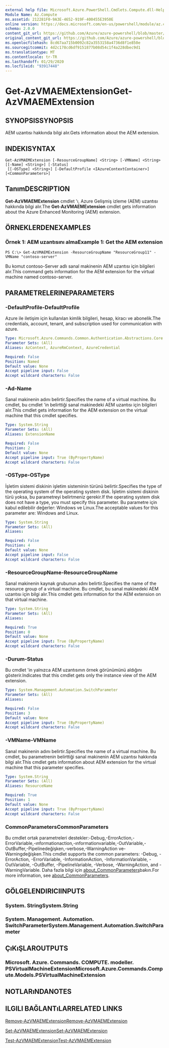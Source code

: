 ```yaml
---
external help file: Microsoft.Azure.PowerShell.Cmdlets.Compute.dll-Help.xml
Module Name: Az.Compute
ms.assetid: 212281F0-9A3E-4652-919F-400455E3950E
online version: https://docs.microsoft.com/en-us/powershell/module/az.compute/get-azvmaemextension
schema: 2.0.0
content_git_url: https://github.com/Azure/azure-powershell/blob/master/src/Compute/Compute/help/Get-AzVMAEMExtension.md
original_content_git_url: https://github.com/Azure/azure-powershell/blob/master/src/Compute/Compute/help/Get-AzVMAEMExtension.md
ms.openlocfilehash: 8cd67aa715b0092c82a3553158a4736d8f1e850e
ms.sourcegitcommit: 4d2c178cd6df9151877b08d54c1f4a228dbec9d1
ms.translationtype: MT
ms.contentlocale: tr-TR
ms.lasthandoff: 01/29/2020
ms.locfileid: "93917448"
---
```

# <span data-ttu-id="cc737-101">Get-AzVMAEMExtension</span><span class="sxs-lookup"><span data-stu-id="cc737-101">Get-AzVMAEMExtension</span></span>

## <span data-ttu-id="cc737-102">SYNOPSIS</span><span class="sxs-lookup"><span data-stu-id="cc737-102">SYNOPSIS</span></span>
<span data-ttu-id="cc737-103">AEM uzantısı hakkında bilgi alır.</span><span class="sxs-lookup"><span data-stu-id="cc737-103">Gets information about the AEM extension.</span></span>

## <span data-ttu-id="cc737-104">INDEKI</span><span class="sxs-lookup"><span data-stu-id="cc737-104">SYNTAX</span></span>

```
Get-AzVMAEMExtension [-ResourceGroupName] <String> [-VMName] <String> [[-Name] <String>] [-Status]
 [[-OSType] <String>] [-DefaultProfile <IAzureContextContainer>] [<CommonParameters>]
```

## <span data-ttu-id="cc737-105">Tanım</span><span class="sxs-lookup"><span data-stu-id="cc737-105">DESCRIPTION</span></span>
<span data-ttu-id="cc737-106">**Get-AzVMAEMExtension** cmdlet 'ı, Azure Gelişmiş izleme (AEM) uzantısı hakkında bilgi alır.</span><span class="sxs-lookup"><span data-stu-id="cc737-106">The **Get-AzVMAEMExtension** cmdlet gets information about the Azure Enhanced Monitoring (AEM) extension.</span></span>

## <span data-ttu-id="cc737-107">ÖRNEKLERDEN</span><span class="sxs-lookup"><span data-stu-id="cc737-107">EXAMPLES</span></span>

### <span data-ttu-id="cc737-108">Örnek 1: AEM uzantısını alma</span><span class="sxs-lookup"><span data-stu-id="cc737-108">Example 1: Get the AEM extension</span></span>
```
PS C:\> Get-AzVMAEMExtension -ResourceGroupName "ResourceGroup11" -VMName "contoso-server"
```

<span data-ttu-id="cc737-109">Bu komut contoso-Server adlı sanal makinenin AEM uzantısı için bilgileri alır.</span><span class="sxs-lookup"><span data-stu-id="cc737-109">This command gets information for the AEM extension for the virtual machine named contoso-server.</span></span>

## <span data-ttu-id="cc737-110">PARAMETRELERINE</span><span class="sxs-lookup"><span data-stu-id="cc737-110">PARAMETERS</span></span>

### <span data-ttu-id="cc737-111">-DefaultProfile</span><span class="sxs-lookup"><span data-stu-id="cc737-111">-DefaultProfile</span></span>
<span data-ttu-id="cc737-112">Azure ile iletişim için kullanılan kimlik bilgileri, hesap, kiracı ve abonelik.</span><span class="sxs-lookup"><span data-stu-id="cc737-112">The credentials, account, tenant, and subscription used for communication with azure.</span></span>

```yaml
Type: Microsoft.Azure.Commands.Common.Authentication.Abstractions.Core.IAzureContextContainer
Parameter Sets: (All)
Aliases: AzContext, AzureRmContext, AzureCredential

Required: False
Position: Named
Default value: None
Accept pipeline input: False
Accept wildcard characters: False
```

### <span data-ttu-id="cc737-113">-Ad</span><span class="sxs-lookup"><span data-stu-id="cc737-113">-Name</span></span>
<span data-ttu-id="cc737-114">Sanal makinenin adını belirtir.</span><span class="sxs-lookup"><span data-stu-id="cc737-114">Specifies the name of a virtual machine.</span></span>
<span data-ttu-id="cc737-115">Bu cmdlet, bu cmdlet 'in belirttiği sanal makinedeki AEM uzantısı için bilgileri alır.</span><span class="sxs-lookup"><span data-stu-id="cc737-115">This cmdlet gets information for the AEM extension on the virtual machine that this cmdlet specifies.</span></span>

```yaml
Type: System.String
Parameter Sets: (All)
Aliases: ExtensionName

Required: False
Position: 2
Default value: None
Accept pipeline input: True (ByPropertyName)
Accept wildcard characters: False
```

### <span data-ttu-id="cc737-116">-OSType</span><span class="sxs-lookup"><span data-stu-id="cc737-116">-OSType</span></span>
<span data-ttu-id="cc737-117">İşletim sistemi diskinin işletim sisteminin türünü belirtir.</span><span class="sxs-lookup"><span data-stu-id="cc737-117">Specifies the type of the operating system of the operating system disk.</span></span>
<span data-ttu-id="cc737-118">İşletim sistemi diskinin türü yoksa, bu parametreyi belirtmeniz gerekir.</span><span class="sxs-lookup"><span data-stu-id="cc737-118">If the operating system disk does not have a type, you must specify this parameter.</span></span>
<span data-ttu-id="cc737-119">Bu parametre için kabul edilebilir değerler: Windows ve Linux.</span><span class="sxs-lookup"><span data-stu-id="cc737-119">The acceptable values for this parameter are: Windows and Linux.</span></span>

```yaml
Type: System.String
Parameter Sets: (All)
Aliases:

Required: False
Position: 4
Default value: None
Accept pipeline input: False
Accept wildcard characters: False
```

### <span data-ttu-id="cc737-120">-ResourceGroupName</span><span class="sxs-lookup"><span data-stu-id="cc737-120">-ResourceGroupName</span></span>
<span data-ttu-id="cc737-121">Sanal makinenin kaynak grubunun adını belirtir.</span><span class="sxs-lookup"><span data-stu-id="cc737-121">Specifies the name of the resource group of a virtual machine.</span></span>
<span data-ttu-id="cc737-122">Bu cmdlet, bu sanal makinedeki AEM uzantısı için bilgi alır.</span><span class="sxs-lookup"><span data-stu-id="cc737-122">This cmdlet gets information for the AEM extension on that virtual machine.</span></span>

```yaml
Type: System.String
Parameter Sets: (All)
Aliases:

Required: True
Position: 0
Default value: None
Accept pipeline input: True (ByPropertyName)
Accept wildcard characters: False
```

### <span data-ttu-id="cc737-123">-Durum</span><span class="sxs-lookup"><span data-stu-id="cc737-123">-Status</span></span>
<span data-ttu-id="cc737-124">Bu cmdlet 'in yalnızca AEM uzantısının örnek görünümünü aldığını gösterir.</span><span class="sxs-lookup"><span data-stu-id="cc737-124">Indicates that this cmdlet gets only the instance view of the AEM extension.</span></span>

```yaml
Type: System.Management.Automation.SwitchParameter
Parameter Sets: (All)
Aliases:

Required: False
Position: 3
Default value: None
Accept pipeline input: True (ByPropertyName)
Accept wildcard characters: False
```

### <span data-ttu-id="cc737-125">-VMName</span><span class="sxs-lookup"><span data-stu-id="cc737-125">-VMName</span></span>
<span data-ttu-id="cc737-126">Sanal makinenin adını belirtir.</span><span class="sxs-lookup"><span data-stu-id="cc737-126">Specifies the name of a virtual machine.</span></span>
<span data-ttu-id="cc737-127">Bu cmdlet, bu parametrenin belirttiği sanal makinenin AEM uzantısı hakkında bilgi alır.</span><span class="sxs-lookup"><span data-stu-id="cc737-127">This cmdlet gets information about AEM extension for the virtual machine that this parameter specifies.</span></span>

```yaml
Type: System.String
Parameter Sets: (All)
Aliases: ResourceName

Required: True
Position: 1
Default value: None
Accept pipeline input: True (ByPropertyName)
Accept wildcard characters: False
```

### <span data-ttu-id="cc737-128">CommonParameters</span><span class="sxs-lookup"><span data-stu-id="cc737-128">CommonParameters</span></span>
<span data-ttu-id="cc737-129">Bu cmdlet ortak parametreleri destekler:-Debug,-ErrorAction,-ErrorVariable,-ınformationaction,-ınformationvariable,-OutVariable,-OutBuffer,-Pipelinedeğişken,-verbose,-WarningAction ve-Warningdeğişken.</span><span class="sxs-lookup"><span data-stu-id="cc737-129">This cmdlet supports the common parameters: -Debug, -ErrorAction, -ErrorVariable, -InformationAction, -InformationVariable, -OutVariable, -OutBuffer, -PipelineVariable, -Verbose, -WarningAction, and -WarningVariable.</span></span> <span data-ttu-id="cc737-130">Daha fazla bilgi için [about_CommonParameters](https://go.microsoft.com/fwlink/?LinkID=113216)bakın.</span><span class="sxs-lookup"><span data-stu-id="cc737-130">For more information, see [about_CommonParameters](https://go.microsoft.com/fwlink/?LinkID=113216).</span></span>

## <span data-ttu-id="cc737-131">GÖLGELENDIRICI</span><span class="sxs-lookup"><span data-stu-id="cc737-131">INPUTS</span></span>

### <span data-ttu-id="cc737-132">System. String</span><span class="sxs-lookup"><span data-stu-id="cc737-132">System.String</span></span>

### <span data-ttu-id="cc737-133">System. Management. Automation. SwitchParameter</span><span class="sxs-lookup"><span data-stu-id="cc737-133">System.Management.Automation.SwitchParameter</span></span>

## <span data-ttu-id="cc737-134">ÇıKıŞLAR</span><span class="sxs-lookup"><span data-stu-id="cc737-134">OUTPUTS</span></span>

### <span data-ttu-id="cc737-135">Microsoft. Azure. Commands. COMPUTE. modeller. PSVirtualMachineExtension</span><span class="sxs-lookup"><span data-stu-id="cc737-135">Microsoft.Azure.Commands.Compute.Models.PSVirtualMachineExtension</span></span>

## <span data-ttu-id="cc737-136">NOTLARıNDA</span><span class="sxs-lookup"><span data-stu-id="cc737-136">NOTES</span></span>

## <span data-ttu-id="cc737-137">ILGILI BAĞLANTıLAR</span><span class="sxs-lookup"><span data-stu-id="cc737-137">RELATED LINKS</span></span>

[<span data-ttu-id="cc737-138">Remove-AzVMAEMExtension</span><span class="sxs-lookup"><span data-stu-id="cc737-138">Remove-AzVMAEMExtension</span></span>](./Remove-AzVMAEMExtension.md)

[<span data-ttu-id="cc737-139">Set-AzVMAEMExtension</span><span class="sxs-lookup"><span data-stu-id="cc737-139">Set-AzVMAEMExtension</span></span>](./Set-AzVMAEMExtension.md)

[<span data-ttu-id="cc737-140">Test-AzVMAEMExtension</span><span class="sxs-lookup"><span data-stu-id="cc737-140">Test-AzVMAEMExtension</span></span>](./Test-AzVMAEMExtension.md)


